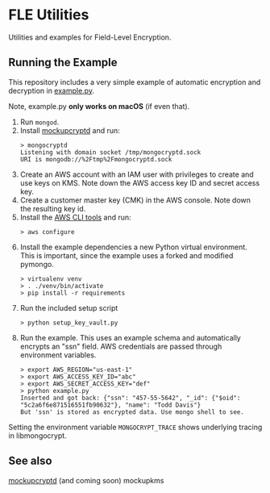 # FLE Utilities #
Utilities and examples for Field-Level Encryption.

## Running the Example ##
This repository includes a very simple example of automatic encryption and decryption in [example.py](example.py).

Note, example.py __only works on macOS__ (if even that).

1. Run `mongod`.
2. Install [mockupcryptd](https://github.com/mongodb-labs/mockupcryptd) and run:
    ```
    > mongocryptd
    Listening with domain socket /tmp/mongocryptd.sock
    URI is mongodb://%2Ftmp%2Fmongocryptd.sock
    ```
3. Create an AWS account with an IAM user with privileges to create
and use keys on KMS. Note down the AWS access key ID and secret access key.
4. Create a customer master key (CMK) in the AWS console. Note down the resulting key id.
5. Install the [AWS CLI tools](https://docs.aws.amazon.com/cli/latest/userguide/cli-chap-configure.html)
and run:
    ```
    > aws configure
    ```
6. Install the example dependencies a new Python virtual environment. This is important, since the example
uses a forked and modified pymongo.
    ```
    > virtualenv venv
    > . ./venv/bin/activate
    > pip install -r requirements
    ```
7. Run the included setup script
    ```
    > python setup_key_vault.py
    ```
8. Run the example. This uses an example schema and automatically encrypts an "ssn" field. AWS credentials are passed through environment variables.
    ```
    > export AWS_REGION="us-east-1"
    > export AWS_ACCESS_KEY_ID="abc"
    > export AWS_SECRET_ACCESS_KEY="def"
    > python example.py
    Inserted and got back: {"ssn": "457-55-5642", "_id": {"$oid": "5c2a6f6e871516551fb90632"}, "name": "Todd Davis"}
    But 'ssn' is stored as encrypted data. Use mongo shell to see.
    ```

Setting the environment variable `MONGOCRYPT_TRACE` shows underlying tracing in libmongocrypt.
## See also ##
[mockupcryptd](https://github.com/mongodb-labs/mockupcryptd) (and coming soon) mockupkms